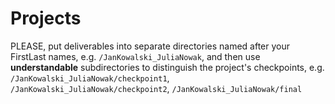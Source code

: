 # Projects

PLEASE, put deliverables into separate directories named after your FirstLast names, e.g. `/JanKowalski_JuliaNowak`, and then use **understandable** subdirectories to distinguish the project's checkpoints, e.g. `/JanKowalski_JuliaNowak/checkpoint1`, `/JanKowalski_JuliaNowak/checkpoint2`, `/JanKowalski_JuliaNowak/final` 
